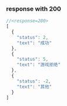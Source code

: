 ### response with 200

```js
//<response=200>
[
  {
    "status": 2,
    "text": "成功"
  },
  {
    "status": 5,
    "text": "游戏拒绝"
  },
  {
    "status": -2,
    "text": "其他"
  }
]
```